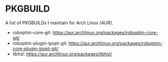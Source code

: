 PKGBUILD
========

A list of PKGBUILDs I maintain for Arch Linux (AUR).

* roboptim-core-git: https://aur.archlinux.org/packages/roboptim-core-git/
* roboptim-plugin-ipopt-git: https://aur.archlinux.org/packages/roboptim-core-plugin-ipopt-git/
* libhsl: https://aur.archlinux.org/packages/libhsl/
